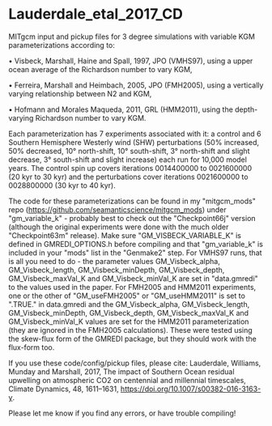 # Lauderdale_etal_2017_CD

MITgcm input and pickup files for 3 degree simulations with variable KGM parameterizations according to:

• Visbeck, Marshall, Haine and Spall, 1997, JPO (VMHS97), using a upper ocean average of the Richardson number to vary KGM, 

• Ferreira, Marshall and Heimbach, 2005, JPO (FMH2005), using a vertically varying relationship between N2 and KGM,

• Hofmann and Morales Maqueda, 2011, GRL (HMM2011), using the depth-varying Richardson number to vary KGM.

Each parameterization has 7 experiments associated with it: a control and 6 Southern Hemisphere Westerly wind (SHW) perturbations (50% increased, 50% decreased, 10° north-shift, 10° south-shift, 3° north-shift and slight decrease, 3° south-shift and slight increase) each run for 10,000 model years. The control spin up covers iterations 0014400000 to 0021600000 (20 kyr to 30 kyr) and the perturbations cover iterations 0021600000 to 0028800000 (30 kyr to 40 kyr).

The code for these parameterizations can be found in my "mitgcm_mods" repo (https://github.com/seamanticscience/mitgcm_mods) under "gm_variable_k"  - probably best to check out the "Checkpoint66j" version (although the original experiments were done with the much older "Checkpoint63m" release). Make sure "GM_VISBECK_VARIABLE_K" is defined in GMREDI_OPTIONS.h before compiling and that "gm_variable_k" is included in your "mods" list in the "Genmake2" step. For VMHS97 runs, that is all you need to do - the parameter values GM_Visbeck_alpha, GM_Visbeck_length, GM_Visbeck_minDepth, GM_Visbeck_depth, GM_Visbeck_maxVal_K and GM_Visbeck_minVal_K are set in "data.gmredi" to the values used in the paper. For FMH2005 and HMM2011 experiments, one or the other of "GM_useFMH2005" or "GM_useHMM2011" is set to ".TRUE." in data.gmredi and the GM_Visbeck_alpha, GM_Visbeck_length, GM_Visbeck_minDepth, GM_Visbeck_depth, GM_Visbeck_maxVal_K and GM_Visbeck_minVal_K values are set for the HMM2011 parameterization (they are ignored in the FMH2005 calculations). These were tested using the skew-flux form of the GMREDI package, but they should work with the flux-form too.

If you use these code/config/pickup files, please cite:
Lauderdale, Williams, Munday and Marshall, 2017, The impact of Southern Ocean residual upwelling on atmospheric CO2 on centennial and millennial timescales, Climate Dynamics, 48, 1611–1631, https://doi.org/10.1007/s00382-016-3163-y.

Please let me know if you find any errors, or have trouble compiling!
